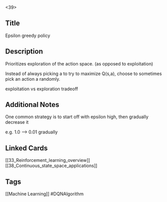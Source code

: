 <39>

## Title
Epsilon greedy policy

## Description
Prioritizes exploration of the action space. (as opposed to exploitation)

Instead of always picking a to try to maximize Q(s,a), choose to sometimes pick an action a randomly.

exploitation vs exploration tradeoff

## Additional Notes

One common strategy is to start off with epsilon high, then gradually decrease it

e.g. 1.0 --> 0.01 gradually


## Linked Cards
[[33_Reinforcement_learning_overview]]
[[38_Continuous_state_space_applications]]

## Tags
[[Machine Learning]] 
#DQNAlgorithm 
